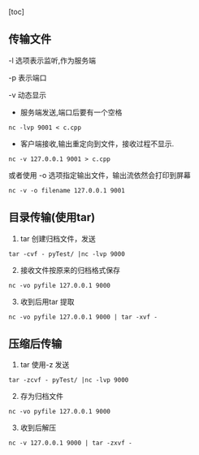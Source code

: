[toc]

## 传输文件

-l 选项表示监听,作为服务端

-p 表示端口

-v 动态显示

+ 服务端发送,端口后要有一个空格

`nc -lvp 9001 < c.cpp`

+ 客户端接收,输出重定向到文件，接收过程不显示.

`nc -v 127.0.0.1 9001 > c.cpp`

或者使用 -o 选项指定输出文件，输出流依然会打印到屏幕

`nc -v -o filename 127.0.0.1 9001 `

## 目录传输(使用tar)

1. tar 创建归档文件，发送

`tar -cvf - pyTest/ |nc -lvp 9000`

2. 接收文件按原来的归档格式保存

`nc -vo pyfile 127.0.0.1 9000`

3. 收到后用tar 提取

`nc -vo pyfile 127.0.0.1 9000 | tar -xvf -`

## 压缩后传输

1. tar 使用-z 发送

`tar -zcvf - pyTest/ |nc -lvp 9000`

2. 存为归档文件

`nc -vo pyfile 127.0.0.1 9000`

3. 收到后解压

`nc -v 127.0.0.1 9000 | tar -zxvf -`

